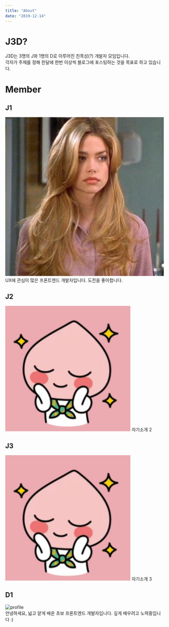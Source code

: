 ```yaml
---
title: "About"
date: "2019-12-14"
---
```


# J3D?

J3D는 3명의 J와 1명의 D로 이루어진 친목성(?) 개발자 모임입니다.  
각자가 주제를 정해 한달에 한번 이상씩 블로그에 포스팅하는 것을 목표로 하고 있습니다.

# Member

## J1

![profile](./j1.png)
UX에 관심이 많은 프론트엔드 개발자입니다. 도전을 좋아합니다.

## J2

![profile](./ap1.jpg)
자기소개 2

## J3

![profile](./ap1.jpg)
자기소개 3

## D1

![profile](https://avatars3.githubusercontent.com/u/17061350?s=460&v=4)  
안녕하세요, 넓고 얕게 배운 초보 프론트엔드 개발자입니다. 깊게 배우려고 노력중입니다 :)
